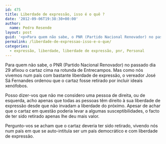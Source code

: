 ```yaml
---
id: 475
title: Liberdade de expressão, isso é o quê ?
date: '2012-09-06T19:38:30+00:00'
author: 
  name: Pedro Resende
layout: post
guid: '<p>Para quem não sabe, o PNR (Partido Nacional Renovador) no passado dia 29 afixou o cartaz cima na rotunda de Entrecampos. Mas como nós vivemos num país com bastante liberdade de expressão, o vereador José Sá Fernandes ordenou que o cartaz fosse retirado'
permalink: /liberdade-de-expressao-isso-e-o-que/
categories:
  - expressão, liberdade, liberdade de expressão, pnr, Personal
---
```

Para quem não sabe, o PNR (Partido Nacional Renovador) no passado dia 29 afixou o cartaz cima na rotunda de Entrecampos. Mas como nós vivemos num país com bastante liberdade de expressão, o vereador José Sá Fernandes ordenou que o cartaz fosse retirado por incluir ideais xenófobos.

Posso dizer-vos que não me considero uma pessoa de direita, ou de esquerda, acho apenas que todas as pessoas têm direito à sua liberdade de expressão desde que não invadam a liberdade do próximo. Apesar de achar que o cartaz em questão poderia levar a algumas susceptibilidades, o facto de ter sido retirado apenas lhe deu mais valor.

Pergunto-vos se acham que o cartaz deveria ter sido retirado, vivendo nós num país em que se auto-intitula ser um país democrático e com liberdade de expressão.